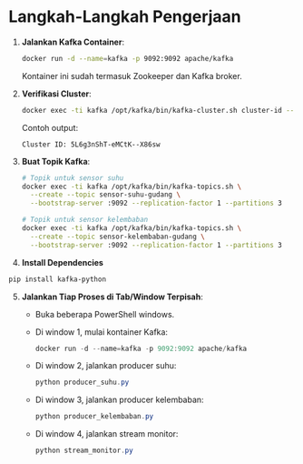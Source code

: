 # Langkah-Langkah Pengerjaan

1. **Jalankan Kafka Container**:

   ```bash
   docker run -d --name=kafka -p 9092:9092 apache/kafka
   ```

   Kontainer ini sudah termasuk Zookeeper dan Kafka broker.

2. **Verifikasi Cluster**:

   ```bash
   docker exec -ti kafka /opt/kafka/bin/kafka-cluster.sh cluster-id --bootstrap-server :9092
   ```

   Contoh output:

   ```
   Cluster ID: 5L6g3nShT-eMCtK--X86sw
   ```

3. **Buat Topik Kafka**:

   ```bash
   # Topik untuk sensor suhu
   docker exec -ti kafka /opt/kafka/bin/kafka-topics.sh \
     --create --topic sensor-suhu-gudang \
     --bootstrap-server :9092 --replication-factor 1 --partitions 3

   # Topik untuk sensor kelembaban
   docker exec -ti kafka /opt/kafka/bin/kafka-topics.sh \
     --create --topic sensor-kelembaban-gudang \
     --bootstrap-server :9092 --replication-factor 1 --partitions 3
   ```
4. **Install Dependencies**

```bash
pip install kafka-python
```

5. **Jalankan Tiap Proses di Tab/Window Terpisah**:

   * Buka beberapa PowerShell windows.
   * Di window 1, mulai kontainer Kafka:

     ```powershell
     docker run -d --name=kafka -p 9092:9092 apache/kafka
     ```
   * Di window 2, jalankan producer suhu:

     ```powershell
     python producer_suhu.py
     ```
   * Di window 3, jalankan producer kelembaban:

     ```powershell
     python producer_kelembaban.py
     ```
   * Di window 4, jalankan stream monitor:

     ```powershell
     python stream_monitor.py
     ```